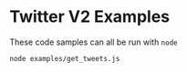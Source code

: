 # Twitter V2 Examples

These code samples can all be run with `node`

```sh
node examples/get_tweets.js
```
